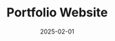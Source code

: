 ---
layout: project
title: Portfolio Website
date: 2025-02-01
description: >-
    Description goes here...

categories: [Web Development]
skills: [Jekyll, GitHub Pages]

github: https://github.com/Brenmull12/Brenmull12.github.io/
website: https://brenmull12.github.io/
---